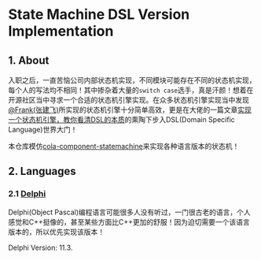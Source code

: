 # State Machine DSL Version Implementation

## 1. About

入职之后，一直苦恼公司内部状态机实现，不同模块可能存在不同的状态机实现，每个人的写法均不相同！其中掺杂着大量的`switch case`选手，真是汗颜！想着在开源社区当中寻求一个合适的状态机引擎实现。在众多状态机引擎实现当中发现[@Frank(张建飞)](https://blog.csdn.net/significantfrank)所实现的状态机引擎十分简单高效，更是在大佬的一篇文章[实现一个状态机引擎，教你看清DSL的本质](https://blog.csdn.net/significantfrank/article/details/104996419)的熏陶下步入DSL(Domain Specific Language)世界大门！

本仓库模仿[cola-component-statemachine](https://github.com/alibaba/COLA/tree/master/cola-components/cola-component-statemachine)来实现各种语言版本的状态机！

## 2. Languages

### 2.1 [Delphi](./Delphi)

Delphi(Object Pascal)编程语言可能很多人没有听过，一门很古老的语言，个人感觉和C++挺像的，甚至某些方面比C++更加的舒服！因为迫切需要一个该语言版本的，所以优先实现该版本！

Delphi Version: 11.3.